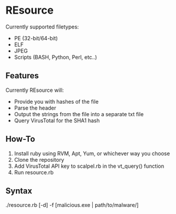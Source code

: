 REsource
========

Currently supported filetypes:
* PE (32-bit/64-bit)
* ELF
* JPEG
* Scripts (BASH, Python, Perl, etc..)


Features
--------
Currently REsource will:
- Provide you with hashes of the file
- Parse the header
- Output the strings from the file into a separate txt file
- Query VirusTotal for the SHA1 hash


How-To
-------
1. Install ruby using RVM, Apt, Yum, or whichever way you choose
2. Clone the repository
3. Add VirusTotal API key to scalpel.rb in the vt_query() function
4. Run resource.rb


Syntax
-------
./resource.rb [-d] -f [malicious.exe | path/to/malware/]
